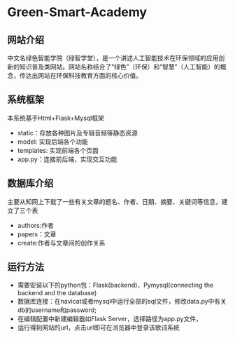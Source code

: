 # Green-Smart-Academy 
  
## 网站介绍
中文名绿色智能学院（绿智学堂），是一个讲述人工智能技术在环保领域的应用创新的知识普及类网站。网站名称结合了“绿色”（环保）和“智慧”（人工智能）的概念，传达出网站在环保科技教育方面的核心价值。

## 系统框架
本系统基于Html+Flask+Mysql框架
- static：存放各种图片及专辑音频等静态资源
- model: 实现后端各个功能
- templates: 实现前端各个页面
- app.py：连接前后端，实现交互功能

## 数据库介绍
主要从知网上下载了一些有关文章的题名、作者、日期、摘要、关键词等信息，建立了三个表
- authors:作者
- papers：文章
- create:作者与文章间的创作关系

## 运行方法
- 需要安装以下的python包：Flask(backend)、Pymysql(connecting the backend and the database)
- 数据库连接：在navicat或者mysql中运行全部的sql文件，修改data.py中有关db的username和password;
- 在编辑配置中新建编辑器如Flask Server，选择路径为app.py文件，
- 运行得到网站的url，点击url即可在浏览器中登录该歌词系统
